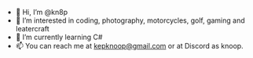 - 👋 Hi, I’m @kn8p
- 👀 I’m interested in coding, photography, motorcycles, golf, gaming and leatercraft
- 🌱 I’m currently learning C#
- 📫 You can reach me at kepknoop@gmail.com or at Discord as knoop. 


